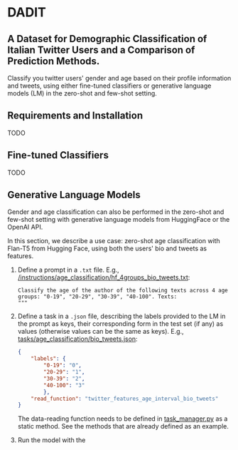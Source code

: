 # DADIT
## A Dataset for Demographic Classification of Italian Twitter Users and a Comparison of Prediction Methods.

Classify you twitter users' gender and age based on their profile information and tweets, using either fine-tuned classifiers or generative language models (LM) in the zero-shot and few-shot setting.

## Requirements and Installation

TODO

## Fine-tuned Classifiers

TODO


## Generative Language Models

Gender and age classification can also be performed in the zero-shot and few-shot setting with generative language models from HuggingFace or the OpenAI API.

In this section, we describe a use case: zero-shot age classification with Flan-T5 from Hugging Face, using both the users' bio and tweets as features.

1. Define a prompt in a `.txt` file. E.g., [/instructions/age_classification/hf_4groups_bio_tweets.txt](/instructions/age_classification/hf_4groups_bio_tweets.txt):
    ```
    Classify the age of the author of the following texts across 4 age groups: "0-19", "20-29", "30-39", "40-100". Texts:
    """
    ```

2. Define a task in a `.json` file, describing the labels provided to the LM in the prompt as keys, their corresponding form in the test set (if any) as values (otherwise values can be the same as keys). E.g., [tasks/age_classification/bio_tweets.json](tasks/age_classification/bio_tweets.json):

    ```json
    {
        "labels": {
            "0-19": "0",
            "20-29": "1",
            "30-39": "2",
            "40-100": "3"
            },
        "read_function": "twitter_features_age_interval_bio_tweets"
    }
    ```
    The data-reading function needs to be defined in [task_manager.py](task_manager.py) as a static method. See the methods that are already defined as an example.
3. Run the model with the 












